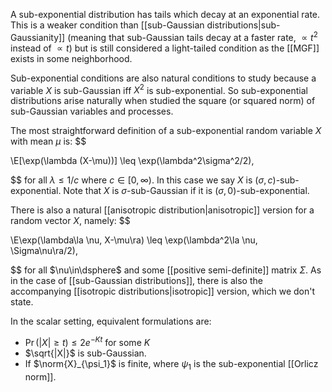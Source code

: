 A sub-exponential distribution has tails which decay at an exponential rate. This is a weaker condition than [[sub-Gaussian distributions|sub-Gaussianity]] (meaning that sub-Gaussian tails decay at a faster rate, $\propto t^2$ instead of $\propto t$) but is still considered a light-tailed condition as the [[MGF]] exists in some neighborhood. 

Sub-exponential conditions are also natural conditions to study because a variable $X$ is sub-Gaussian iff $X^2$ is sub-exponential. So sub-exponential distributions arise naturally when studied the square (or squared norm) of sub-Gaussian variables and processes. 

The most straightforward definition of a sub-exponential random variable $X$ with mean $\mu$ is: 
$$

\E[\exp(\lambda (X-\mu))] \leq \exp(\lambda^2\sigma^2/2),

$$
for all $\lambda\leq 1/c$ where $c\in [0,\infty)$. In this case we say $X$ is $(\sigma,c)$-sub-exponential. Note that $X$ is $\sigma$-sub-Gaussian if it is $(\sigma, 0)$-sub-exponential. 

There is also a natural [[anisotropic distribution|anisotropic]] version for a random vector $X$, namely: 
$$

\E\exp(\lambda\la \nu, X-\mu\ra) \leq \exp(\lambda^2\la \nu, \Sigma\nu\ra/2),

$$
for all $\nu\in\dsphere$ and some [[positive semi-definite]] matrix $\Sigma$. As in the case of [[sub-Gaussian distributions]], there is also the accompanying [[isotropic distributions|isotropic]] version, which we don't state. 

In the scalar setting, equivalent formulations are: 
- $\Pr(|X|\geq t)\leq 2e^{-Kt}$ for some $K$ 
- $\sqrt{|X|}$ is sub-Gaussian. 
- If $\norm{X}_{\psi_1}$ is finite, where $\psi_1$ is the sub-exponential [[Orlicz norm]]. 
